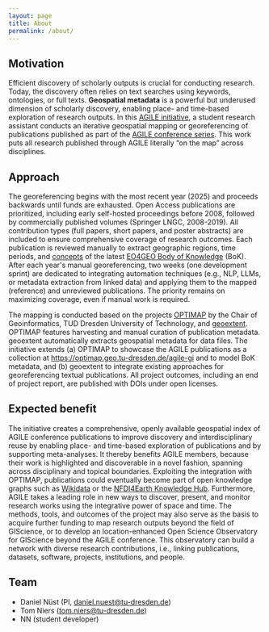```yaml
---
layout: page
title: About
permalink: /about/
---
```


## Motivation

Efficient discovery of scholarly outputs is crucial for conducting research.
Today, the discovery often relies on text searches using keywords, ontologies, or full texts.
**Geospatial metadata** is a powerful but underused dimension of scholarly discovery, enabling place- and time-based exploration of research outputs.
In this [AGILE initiative](https://agile-gi.eu/proposing-activities/proposing-an-initiative), a student research assistant conducts an iterative geospatial mapping or georeferencing of publications published as part of the [AGILE conference series](https://agile-gi.eu/past-conferences).
This work puts all research published through AGILE literally “on the map” across disciplines.

## Approach

The georeferencing begins with the most recent year (2025) and proceeds backwards until funds are exhausted.
Open Access publications are prioritized, including early self-hosted proceedings before 2008, followed by commercially published volumes (Springer LNGC, 2008-2019).
All contribution types (full papers, short papers, and poster abstracts) are included to ensure comprehensive coverage of research outcomes.
Each publication is reviewed manually to extract geographic regions, time periods, and [concepts](https://eo4geo-bok.firebaseio.com/.json) of the latest [EO4GEO Body of Knowledge](http://www.eo4geo.eu/bok/) (BoK).
After each year's manual georeferencing, two weeks (one development sprint) are dedicated to integrating automation techniques (e.g., NLP, LLMs, or metadata extraction from linked data) and applying them to the mapped (reference) and unreviewed publications.
The priority remains on maximizing coverage, even if manual work is required.

The mapping is conducted based on the projects [OPTIMAP](https://github.com/GeoinformationSystems/optimap) by the Chair of Geoinformatics, TUD Dresden University of Technology, and [geoextent](https://github.com/nuest/geoextent/).
OPTIMAP features harvesting and manual curation of publication metadata.
geoextent automatically extracts geospatial metadata for data files.
The initiative extends (a) OPTIMAP to showcase the AGILE publications as a collection at <https://optimap.geo.tu-dresden.de/agile-gi> and to model BoK metadata, and (b) geoextent to integrate existing approaches for georeferencing textual publications.
All project outcomes, including an end of project report, are published with DOIs under open licenses.

## Expected benefit

The initiative creates a comprehensive, openly available geospatial index of AGILE conference publications to improve discovery and interdisciplinary reuse by enabling place- and time-based exploration of publications and by supporting meta-analyses.
It thereby benefits AGILE members, because their work is highlighted and discoverable in a novel fashion, spanning across disciplinary and topical boundaries.
Exploiting the integration with OPTIMAP, publications could eventually become part of open knowledge graphs such as [Wikidata](http://www.wikidata.org/) or the [NFDI4Earth Knowledge Hub](https://knowledgehub.nfdi4earth.de/).
Furthermore, AGILE takes a leading role in new ways to discover, present, and monitor research works using the integrative power of space and time.
The methods, tools, and outcomes of the project may also serve as the basis to acquire further funding to map research outputs beyond the field of GIScience, or to develop an location-enhanced Open Science Observatory for GIScience beyond the AGILE conference.
This observatory can build a network with diverse research contributions, i.e., linking publications, datasets, software, projects, institutions, and people.

## Team

- Daniel Nüst (PI, <daniel.nuest@tu-dresden.de>)
- Tom Niers (<tom.niers@tu-dresden.de>)
- NN (student developer)

